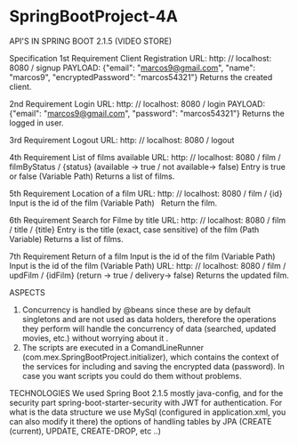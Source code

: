 # SpringBootProject-4A

API'S IN SPRING BOOT 2.1.5 (VIDEO STORE)

Specification
1st Requirement
Client Registration
URL: http: // localhost: 8080 / signup
PAYLOAD: {"email": "marcos9@gmail.com", "name": "marcos9", "encryptedPassword": "marcos54321"}
Returns the created client.


2nd Requirement
Login
URL: http: // localhost: 8080 / login
PAYLOAD: {"email": "marcos9@gmail.com", "password": "marcos54321"}
Returns the logged in user.


3rd Requirement
Logout
URL: http: // localhost: 8080 / logout


4th Requirement
List of films available
URL: http: // localhost: 8080 / film / filmByStatus / {status} (available -> true / not available-> false)
Entry is true or false (Variable Path)
Returns a list of films.



5th Requirement
Location of a film
URL: http: // localhost: 8080 / film / {id}
Input is the id of the film (Variable Path)
  Return the film.



6th Requirement
Search for Filme by title
URL: http: // localhost: 8080 / film / title / {title}
Entry is the title (exact, case sensitive) of the film (Path Variable)
Returns a list of films.



7th Requirement
Return of a film
Input is the id of the film (Variable Path)
Input is the id of the film (Variable Path)
URL: http: // localhost: 8080 / film / updFilm / {idFilm} (return -> true / delivery-> false)
Returns the updated film.



ASPECTS
1) Concurrency is handled by @beans since these are by default singletons and are not used as data holders, therefore the operations they perform will handle the concurrency of data (searched, updated movies, etc.) without worrying about it .
2) The scripts are executed in a ComandLineRunner (com.mex.SpringBootProject.initializer), which contains the context of the services for including and saving the encrypted data (password). In case you want scripts you could do them without problems.

TECHNOLOGIES
We used Spring Boot 2.1.5 mostly java-config, and for the security part spring-boot-starter-security with JWT for authentication.
For what is the data structure we use MySql (configured in application.xml, you can also modify it there) the options of handling tables by JPA (CREATE (current), UPDATE, CREATE-DROP, etc ..)

